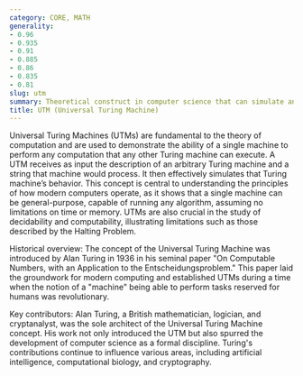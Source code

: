 ```yaml
---
category: CORE, MATH
generality:
- 0.96
- 0.935
- 0.91
- 0.885
- 0.86
- 0.835
- 0.81
slug: utm
summary: Theoretical construct in computer science that can simulate any other Turing machine's computing process given the appropriate input and its own machine's description.
title: UTM (Universal Turing Machine)
---
```


Universal Turing Machines (UTMs) are fundamental to the theory of computation and are used to demonstrate the ability of a single machine to perform any computation that any other Turing machine can execute. A UTM receives as input the description of an arbitrary Turing machine and a string that machine would process. It then effectively simulates that Turing machine’s behavior. This concept is central to understanding the principles of how modern computers operate, as it shows that a single machine can be general-purpose, capable of running any algorithm, assuming no limitations on time or memory. UTMs are also crucial in the study of decidability and computability, illustrating limitations such as those described by the Halting Problem.

Historical overview: The concept of the Universal Turing Machine was introduced by Alan Turing in 1936 in his seminal paper "On Computable Numbers, with an Application to the Entscheidungsproblem." This paper laid the groundwork for modern computing and established UTMs during a time when the notion of a "machine" being able to perform tasks reserved for humans was revolutionary.

Key contributors: Alan Turing, a British mathematician, logician, and cryptanalyst, was the sole architect of the Universal Turing Machine concept. His work not only introduced the UTM but also spurred the development of computer science as a formal discipline. Turing's contributions continue to influence various areas, including artificial intelligence, computational biology, and cryptography.